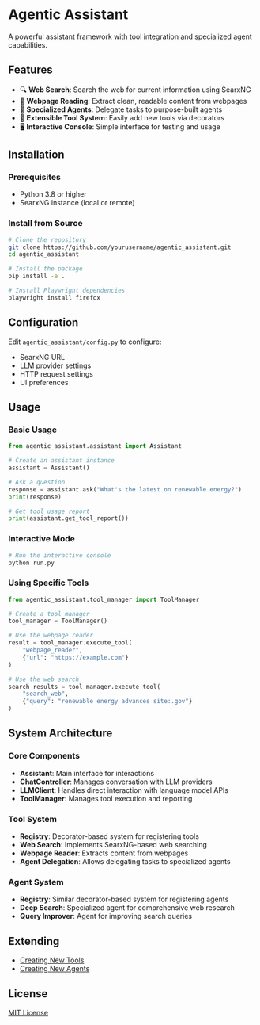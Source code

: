 # Agentic Assistant

A powerful assistant framework with tool integration and specialized agent capabilities.

## Features

- 🔍 **Web Search**: Search the web for current information using SearxNG
- 📄 **Webpage Reading**: Extract clean, readable content from webpages
- 🤖 **Specialized Agents**: Delegate tasks to purpose-built agents
- 🔧 **Extensible Tool System**: Easily add new tools via decorators
- 🖥️ **Interactive Console**: Simple interface for testing and usage

## Installation

### Prerequisites

- Python 3.8 or higher
- SearxNG instance (local or remote)

### Install from Source

```bash
# Clone the repository
git clone https://github.com/yourusername/agentic_assistant.git
cd agentic_assistant

# Install the package
pip install -e .

# Install Playwright dependencies
playwright install firefox
```

## Configuration

Edit `agentic_assistant/config.py` to configure:

- SearxNG URL
- LLM provider settings
- HTTP request settings
- UI preferences

## Usage

### Basic Usage

```python
from agentic_assistant.assistant import Assistant

# Create an assistant instance
assistant = Assistant()

# Ask a question
response = assistant.ask("What's the latest on renewable energy?")
print(response)

# Get tool usage report
print(assistant.get_tool_report())
```

### Interactive Mode

```bash
# Run the interactive console
python run.py
```

### Using Specific Tools

```python
from agentic_assistant.tool_manager import ToolManager

# Create a tool manager
tool_manager = ToolManager()

# Use the webpage reader
result = tool_manager.execute_tool(
    "webpage_reader", 
    {"url": "https://example.com"}
)

# Use the web search
search_results = tool_manager.execute_tool(
    "search_web", 
    {"query": "renewable energy advances site:.gov"}
)
```

## System Architecture

### Core Components

- **Assistant**: Main interface for interactions
- **ChatController**: Manages conversation with LLM providers
- **LLMClient**: Handles direct interaction with language model APIs
- **ToolManager**: Manages tool execution and reporting

### Tool System

- **Registry**: Decorator-based system for registering tools
- **Web Search**: Implements SearxNG-based web searching
- **Webpage Reader**: Extracts content from webpages
- **Agent Delegation**: Allows delegating tasks to specialized agents

### Agent System

- **Registry**: Similar decorator-based system for registering agents
- **Deep Search**: Specialized agent for comprehensive web research
- **Query Improver**: Agent for improving search queries

## Extending

- [Creating New Tools](tools/README.md)
- [Creating New Agents](agents/README.md)

## License

[MIT License](LICENSE)
